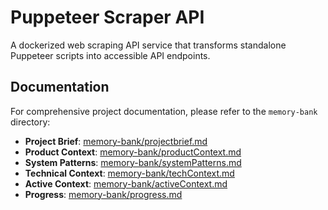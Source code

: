 # Puppeteer Scraper API

A dockerized web scraping API service that transforms standalone Puppeteer scripts into accessible API endpoints.

## Documentation

For comprehensive project documentation, please refer to the `memory-bank` directory:

- **Project Brief**: [memory-bank/projectbrief.md](memory-bank/projectbrief.md)
- **Product Context**: [memory-bank/productContext.md](memory-bank/productContext.md)
- **System Patterns**: [memory-bank/systemPatterns.md](memory-bank/systemPatterns.md)
- **Technical Context**: [memory-bank/techContext.md](memory-bank/techContext.md)
- **Active Context**: [memory-bank/activeContext.md](memory-bank/activeContext.md)
- **Progress**: [memory-bank/progress.md](memory-bank/progress.md)
